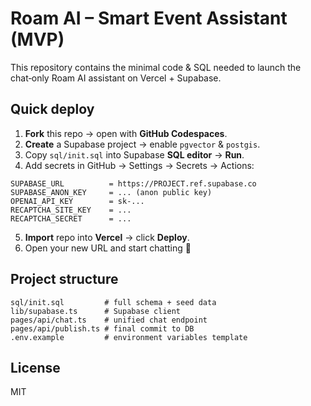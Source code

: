 # Roam AI – Smart Event Assistant (MVP)

This repository contains the minimal code & SQL needed to launch the chat‑only Roam AI assistant on Vercel + Supabase.

## Quick deploy

1. **Fork** this repo → open with **GitHub Codespaces**.
2. **Create** a Supabase project → enable `pgvector` & `postgis`.
3. Copy `sql/init.sql` into Supabase **SQL editor** → **Run**.
4. Add secrets in GitHub → Settings → Secrets → Actions:

```
SUPABASE_URL          = https://PROJECT.ref.supabase.co
SUPABASE_ANON_KEY     = ... (anon public key)
OPENAI_API_KEY        = sk-...
RECAPTCHA_SITE_KEY    = ...
RECAPTCHA_SECRET      = ...
```

5. **Import** repo into **Vercel** → click **Deploy**.
6. Open your new URL and start chatting 🎉

## Project structure

```
sql/init.sql         # full schema + seed data
lib/supabase.ts      # Supabase client
pages/api/chat.ts    # unified chat endpoint
pages/api/publish.ts # final commit to DB
.env.example         # environment variables template
```

## License

MIT
